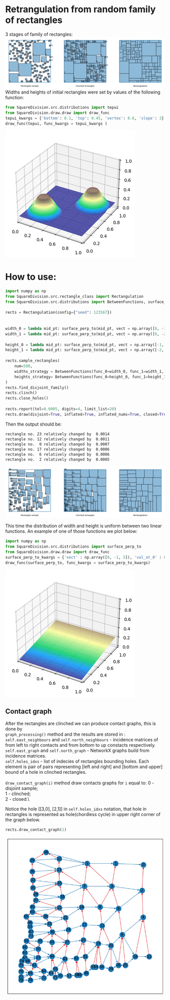 # Retrangulation from random family of rectangles

3 stages of family of rectangles:\
<img src="README_pictures\output_example.png" alt="example"/>
Widths and heights of initial rectangles were set by values of the following function:
```python
from SquareDivision.src.distributions import tepui
from SquareDivision.draw.draw import draw_func
tepui_kwargs = {'bottom': 0.1, 'top': 0.45, 'vertex': 0.6, 'slope': 2}
draw_func(tepui, func_kwargs = tepui_kwargs )
```
<img src="README_pictures\tepui_distribution.png" alt="tepui_distribution"/>

# How to use:
```python
import numpy as np
from SquareDivision.src.rectangle_class import Rectangulation
from SquareDivision.src.distributions import BetweenFunctions, surface_perp_to

rects = Rectangulation(config={"seed": 123567})


width_0 = lambda mid_pt: surface_perp_to(mid_pt, vect = np.array([0, -1, 5]), val_at_0 = 0.005)
width_1 = lambda mid_pt: surface_perp_to(mid_pt, vect = np.array([0, -2, 10]), val_at_0 = 0.01)

height_0 = lambda mid_pt: surface_perp_to(mid_pt, vect = np.array([-1, 0, 5]), val_at_0 = 0.005)
height_1 = lambda mid_pt: surface_perp_to(mid_pt, vect = np.array([-2, 0, 10]), val_at_0 = 0.01)

rects.sample_rectangles(
    num=500, 
    widths_strategy = BetweenFunctions(func_0=width_0, func_1=width_1, rng=rects.rng), 
    heights_strategy= BetweenFunctions(func_0=height_0, func_1=height_1, rng=rects.rng), 
)
rects.find_disjoint_family()
rects.clinch()
rects.close_holes()

rects.report(tol=0.0005, digits=4, limit_list=20)
rects.draw(disjoint=True, inflated=True, inflated_nums=True, closed=True, closed_nums=False)
```
Then the output should be:
```
rectangle no. 23 relatively changed by  0.0014
rectangle no. 12 relatively changed by  0.0011 
rectangle no.  0 relatively changed by  0.0007 
rectangle no. 17 relatively changed by  0.0006 
rectangle no.  6 relatively changed by  0.0006 
rectangle no.  2 relatively changed by  0.0005
```
<img src="README_pictures\output_after_codebox.png" alt="example"/>

This time the distribution of width and height is uniform between two linear functions.
An example of one of those functions we plot below:
```python
import numpy as np
from SquareDivision.src.distributions import surface_perp_to
from SquareDivision.draw.draw import draw_func
surface_perp_to_kwargs = {'vect' : np.array([0, -1, 5]), 'val_at_0' : 0.005}
draw_func(surface_perp_to, func_kwargs = surface_perp_to_kwargs)
```
<img src="README_pictures\surface_perp_to_boundary.png" alt="example perp"/>

## Contact graph

After the rectangles are clinched we can produce contact graphs, this is done by\
```graph_processing()``` method and the results are stored in :\
```self.east_neighbours``` and ```self.north_neighbours``` - incidence matrices of from left to right contacts and 
from bottom to up constacts respectively.\
```self.east_graph``` and  ```self.north_graph``` - NetworkX graphs build from incidence matrices.\
```self.holes_idxs``` - list of indecies of rectangles bounding holes. Each element is pair of pairs
representing [left and right] and [bottom and upper] bound of a hole in clinched rectangles.\
\
```draw_contact_graph(i)``` method draw contacts graphs for ```i``` equal to:
0 - disjoint sample;\
1 - clinched;\
2 - closed.\

Notice the hole [[3,0], [2,1]] in ```self.holes_idxs``` notation, that hole in rectangles is
represented as hole(chordless cycle) in upper right corner of the graph below.
```python
rects.draw_contact_graph(1)
```
<img src="README_pictures\contact_graph_linear_distribution.png" alt="example contact graph"/>

